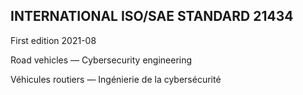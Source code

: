 
## INTERNATIONAL ISO/SAE STANDARD 21434

First edition 2021-08

   Road vehicles — Cybersecurity engineering

Véhicules routiers — Ingénierie de la cybersécurité